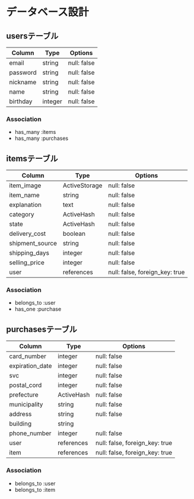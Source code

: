# データベース設計

## usersテーブル

| Column   | Type    | Options     | 
| -------- | ------- | ----------- | 
| email    | string  | null: false | 
| password | string  | null: false | 
| nickname | string  | null: false | 
| name     | string  | null: false | 
| birthday | integer | null: false | 

### Association
- has_many :items
- has_many :purchases

## itemsテーブル
| Column          | Type          | Options                        | 
| --------------- | ------------- | ------------------------------ | 
| item_image      | ActiveStorage | null: false                    | 
| item_name       | string        | null: false                    | 
| explanation     | text          | null: false                    | 
| category        | ActiveHash    | null: false                    | 
| state           | ActiveHash    | null: false                    | 
| delivery_cost   | boolean       | null: false                    | 
| shipment_source | string        | null: false                    | 
| shipping_days   | integer       | null: false                    | 
| selling_price   | integer       | null: false                    | 
| user            | references    | null: false, foreign_key: true | 

### Association
- belongs_to :user
- has_one :purchase

## purchasesテーブル
| Column          | Type       | Options                        | 
| --------------- | ---------- | ------------------------------ | 
| card_number     | integer    | null: false                    | 
| expiration_date | integer    | null: false                    | 
| svc             | integer    | null: false                    | 
| postal_cord     | integer    | null: false                    | 
| prefecture      | ActiveHash | null: false                    | 
| municipality    | string     | null: false                    | 
| address         | string     | null: false                    | 
| building        | string     |                                | 
| phone_number    | integer    | null: false                    | 
| user            | references | null: false, foreign_key: true | 
| item            | references | null: false, foreign_key: true | 

### Association
- belongs_to :user
- belongs_to :item